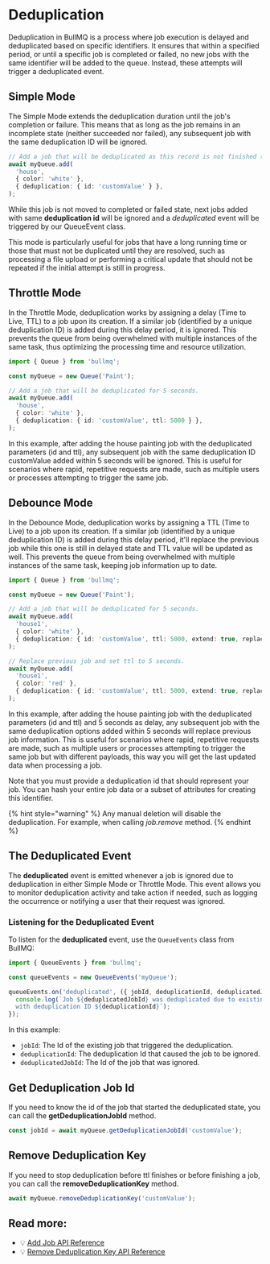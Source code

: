 # Deduplication

Deduplication in BullMQ is a process where job execution is delayed and deduplicated based on specific identifiers. It ensures that within a specified period, or until a specific job is completed or failed, no new jobs with the same identifier will be added to the queue. Instead, these attempts will trigger a deduplicated event.

## Simple Mode

The Simple Mode extends the deduplication duration until the job's completion or failure. This means that as long as the job remains in an incomplete state (neither succeeded nor failed), any subsequent job with the same deduplication ID will be ignored.

```typescript
// Add a job that will be deduplicated as this record is not finished (completed or failed).
await myQueue.add(
  'house',
  { color: 'white' },
  { deduplication: { id: 'customValue' } },
);
```

While this job is not moved to completed or failed state, next jobs added with same **deduplication id** will be ignored and a _deduplicated_ event will be triggered by our QueueEvent class.

This mode is particularly useful for jobs that have a long running time or those that must not be duplicated until they are resolved, such as processing a file upload or performing a critical update that should not be repeated if the initial attempt is still in progress.

## Throttle Mode

In the Throttle Mode, deduplication works by assigning a delay (Time to Live, TTL) to a job upon its creation. If a similar job (identified by a unique deduplication ID) is added during this delay period, it is ignored. This prevents the queue from being overwhelmed with multiple instances of the same task, thus optimizing the processing time and resource utilization.

```typescript
import { Queue } from 'bullmq';

const myQueue = new Queue('Paint');

// Add a job that will be deduplicated for 5 seconds.
await myQueue.add(
  'house',
  { color: 'white' },
  { deduplication: { id: 'customValue', ttl: 5000 } },
);
```

In this example, after adding the house painting job with the deduplicated parameters (id and ttl), any subsequent job with the same deduplication ID customValue added within 5 seconds will be ignored. This is useful for scenarios where rapid, repetitive requests are made, such as multiple users or processes attempting to trigger the same job.

## Debounce Mode

In the Debounce Mode, deduplication works by assigning a TTL (Time to Live) to a job upon its creation. If a similar job (identified by a unique deduplication ID) is added during this delay period, it'll replace the previous job while this one is still in delayed state and TTL value will be updated as well. This prevents the queue from being overwhelmed with multiple instances of the same task, keeping job information up to date.

```typescript
import { Queue } from 'bullmq';

const myQueue = new Queue('Paint');

// Add a job that will be deduplicated for 5 seconds.
await myQueue.add(
  'house1',
  { color: 'white' },
  { deduplication: { id: 'customValue', ttl: 5000, extend: true, replace: true }, delay: 5000 },
);

// Replace previous job and set ttl to 5 seconds.
await myQueue.add(
  'house1',
  { color: 'red' },
  { deduplication: { id: 'customValue', ttl: 5000, extend: true, replace: true }, delay: 5000 },
);
```

In this example, after adding the house painting job with the deduplicated parameters (id and ttl) and 5 seconds as delay, any subsequent job with the same deduplication options added within 5 seconds will replace previous job information. This is useful for scenarios where rapid, repetitive requests are made, such as multiple users or processes attempting to trigger the same job but with different payloads, this way you will get the last updated data when processing a job.

Note that you must provide a deduplication id that should represent your job. You can hash your entire job data or a subset of attributes for creating this identifier.

{% hint style="warning" %}
Any manual deletion will disable the deduplication. For example, when calling _job.remove_ method.
{% endhint %}

## The Deduplicated Event

The **deduplicated** event is emitted whenever a job is ignored due to deduplication in either Simple Mode or Throttle Mode. This event allows you to monitor deduplication activity and take action if needed, such as logging the occurrence or notifying a user that their request was ignored.

### Listening for the Deduplicated Event

To listen for the **deduplicated** event, use the `QueueEvents` class from BullMQ:

```typescript
import { QueueEvents } from 'bullmq';

const queueEvents = new QueueEvents('myQueue');

queueEvents.on('deduplicated', ({ jobId, deduplicationId, deduplicatedJobId }, id) => {
  console.log(`Job ${deduplicatedJobId} was deduplicated due to existing job ${jobId} 
  with deduplication ID ${deduplicationId}`);
});
```

In this example:

* `jobId`: The Id of the existing job that triggered the deduplication.
* `deduplicationId`: The deduplication Id that caused the job to be ignored.
* `deduplicatedJobId`: The Id of the job that was ignored.

## Get Deduplication Job Id

If you need to know the id of the job that started the deduplicated state, you can call the **getDeduplicationJobId** method.

```typescript
const jobId = await myQueue.getDeduplicationJobId('customValue');
```

## Remove Deduplication Key

If you need to stop deduplication before ttl finishes or before finishing a job, you can call the **removeDeduplicationKey** method.

```typescript
await myQueue.removeDeduplicationKey('customValue');
```

## Read more:

* 💡 [Add Job API Reference](https://api.docs.bullmq.io/classes/v5.Queue.html#add)
* 💡 [Remove Deduplication Key API Reference](https://api.docs.bullmq.io/classes/v5.Queue.html#removeDeduplicationKey)
